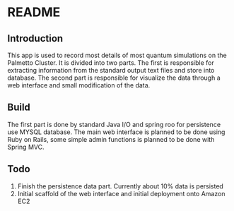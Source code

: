 README
======

Introduction
------------

This app is used to record most details of most quantum simulations on the Palmetto Cluster. It is divided into two parts. 
The first is responsible for extracting information from the standard output text files and store into database. The second 
part is responsible for visualize the data through a web interface and small modification of the data.

Build
-----
The first part is done by standard Java I/O and spring roo for persistence use MYSQL database.
The main web interface is planned to be done using Ruby on Rails, some simple admin functions is planned to be done with 
Spring MVC.

Todo
----
1. Finish the persistence data part. Currently about 10% data is persisted
2. Initial scaffold of the web interface and initial deployment onto Amazon EC2 